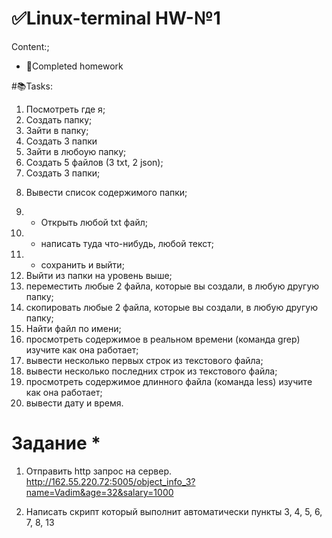 # ✅Linux-terminal HW-№1
Сontent:;
- 📖Completed homework

#📚Tasks:
1) Посмотреть где я;
2) Создать папку;
3) Зайти в папку; 
4) Создать 3 папки 
5) Зайти в любоую папку;
6) Создать 5 файлов (3 txt, 2 json);
7) Создать 3 папки;
8. Вывести список содержимого папки;
9) + Открыть любой txt файл;
10) + написать туда что-нибудь, любой текст;
11) + сохранить и выйти;
12) Выйти из папки на уровень выше;
13) переместить любые 2 файла, которые вы создали, в любую другую папку;
14) скопировать любые 2 файла, которые вы создали, в любую другую папку;
15) Найти файл по имени;
16) просмотреть содержимое в реальном времени (команда grep) изучите как она работает;
17) вывести несколько первых строк из текстового файла;
18) вывести несколько последних строк из текстового файла;
19) просмотреть содержимое длинного файла (команда less) изучите как она работает;
20) вывести дату и время.
# Задание *
1) Отправить http запрос на сервер.
http://162.55.220.72:5005/object_info_3?name=Vadim&age=32&salary=1000

2) Написать скрипт который выполнит автоматически пункты 3, 4, 5, 6, 7, 8, 13
